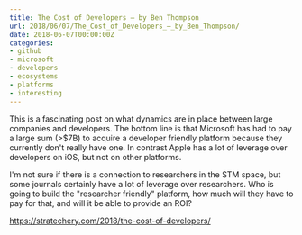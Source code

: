 ```yaml
---
title: The Cost of Developers – by Ben Thompson
url: 2018/06/07/The_Cost_of_Developers_–_by_Ben_Thompson/
date: 2018-06-07T00:00:00Z
categories:
- github
- microsoft
- developers
- ecosystems
- platforms
- interesting
---
```

This is a fascinating post on what dynamics are in place between large companies and developers. The bottom line is that Microsoft has had to pay a large sum (>$7B) to acquire a developer friendly platform because they currently don't really have one. In contrast Apple has a lot of leverage over developers on iOS, but not on other platforms. 

I'm not sure if there is a connection to researchers in the STM space, but some journals certainly have a lot of leverage over researchers. Who is going to build the "researcher friendly" platform, how much will they have to pay for that, and will it be able to provide an ROI? 

<a href=https://stratechery.com/2018/the-cost-of-developers/>https://stratechery.com/2018/the-cost-of-developers/</a>